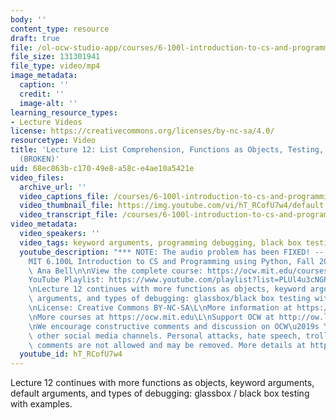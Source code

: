 ```yaml
---
body: ''
content_type: resource
draft: true
file: /ol-ocw-studio-app/courses/6-100l-introduction-to-cs-and-programming-using-python-fall-2022/6100l-lecture-12-multi-version-2_360p_16_9.mp4
file_size: 131301941
file_type: video/mp4
image_metadata:
  caption: ''
  credit: ''
  image-alt: ''
learning_resource_types:
- Lecture Videos
license: https://creativecommons.org/licenses/by-nc-sa/4.0/
resourcetype: Video
title: 'Lecture 12: List Comprehension, Functions as Objects, Testing, and Debugging
  (BROKEN)'
uid: 68ec863b-c170-49e8-a58c-e4ae10a5421e
video_files:
  archive_url: ''
  video_captions_file: /courses/6-100l-introduction-to-cs-and-programming-using-python-fall-2022/15bqkckSD48aqCxIeLX_TOueg5lDIIggX_transcript.webvtt
  video_thumbnail_file: https://img.youtube.com/vi/hT_RCofU7w4/default.jpg
  video_transcript_file: /courses/6-100l-introduction-to-cs-and-programming-using-python-fall-2022/15bqkckSD48aqCxIeLX_TOueg5lDIIggX_transcript.pdf
video_metadata:
  video_speakers: ''
  video_tags: keyword arguments, programming debugging, black box testing, parameters
  youtube_description: "*** NOTE: The audio problem has been FIXED! -- https://www.youtube.com/watch?v=XdeIfMpvlxo\n\
    MIT 6.100L Introduction to CS and Programming using Python, Fall 2022\nInstructor:\
    \ Ana Bell\n\nView the complete course: https://ocw.mit.edu/courses/6-100l-introduction-to-cs-and-programming-using-python-fall-2022/\n\
    YouTube Playlist: https://www.youtube.com/playlist?list=PLUl4u3cNGP62A-ynp6v6-LGBCzeH3VAQB\n\
    \nLecture 12 continues with more functions as objects, keyword arguments, default\
    \ arguments, and types of debugging: glassbox/black box testing with examples.\n\
    \nLicense: Creative Commons BY-NC-SA\L\nMore information at https://ocw.mit.edu/terms\L\
    \nMore courses at https://ocw.mit.edu\L\nSupport OCW at http://ow.ly/a1If50zVRlQ\n\
    \nWe encourage constructive comments and discussion on OCW\u2019s YouTube and\
    \ other social media channels. Personal attacks, hate speech, trolling, and inappropriate\
    \ comments are not allowed and may be removed. More details at https://ocw.mit.edu/comments."
  youtube_id: hT_RCofU7w4
---
```

Lecture 12 continues with more functions as objects, keyword arguments, default arguments, and types of debugging: glassbox / black box testing with examples.
